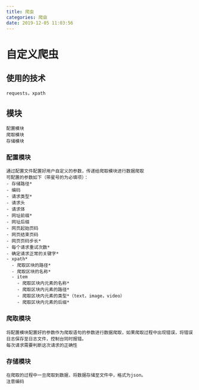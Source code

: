 ```yaml
---
title: 爬虫
categories: 爬虫
date: 2019-12-05 11:03:56
---
```

# 自定义爬虫

## 使用的技术

```
requests，xpath
```


## 模块

```
配置模块
爬取模块
存储模块
```


### 配置模块

```
通过配置文件配置好用户自定义的参数，传递给爬取模块进行数据爬取
可配置的参数如下（带星号的为必填项）：
- 存储路径*
- 编码
- 请求类型*
- 请求头
- 请求体
- 网址前缀*
- 网址后缀
- 网页起始页码
- 网页结束页码
- 网页页码步长*
- 每个请求重试次数*
- 确定请求正常的关键字*
- xpath*
  - 爬取区块的路径*
  - 爬取区块的名称*
  - item
    - 爬取区块内元素的名称*
    - 爬取区块内元素的路径*
    - 爬取区块内元素的类型*（text，image，video）
    - 爬取区块内元素的后缀*

```

### 爬取模块

```
将配置模块配置好的参数作为爬取语句的参数进行数据爬取，如果爬取过程中出现错误，将错误日志保存至日志文件，控制台同时报错。
每次请求需要判断这次请求的正确性
```


### 存储模块

```
在爬取的过程中一旦爬取到数据，将数据存储至文件中，格式为json。
注意编码
```

